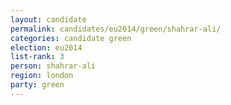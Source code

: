```yaml
---
layout: candidate
permalink: candidates/eu2014/green/shahrar-ali/
categories: candidate green
election: eu2014
list-rank: 3
person: shahrar-ali
region: london
party: green
---
```

